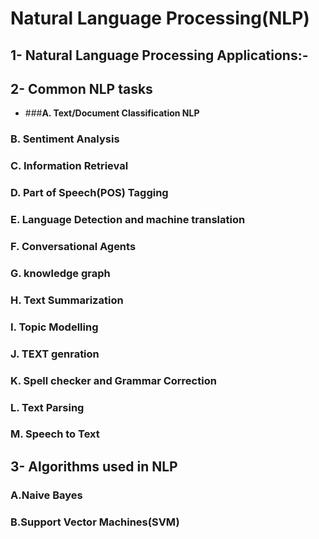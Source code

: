 # Natural Language Processing(NLP)

## **1- Natural Language Processing Applications:-**

## **2- Common NLP tasks**

  * ###**A. Text/Document Classification NLP**
  ### B. Sentiment Analysis
  ### C. Information Retrieval
  ### D. Part of Speech(POS) Tagging
  ### E. Language Detection and machine translation
  ### F. Conversational Agents
  ### G. knowledge graph
  ### H. Text Summarization
  ### I. Topic Modelling
  ### J. TEXT genration
  ### K. Spell checker and Grammar Correction
  ### L. Text Parsing
  ### M. Speech to Text

## **3- Algorithms used in NLP**
### A.Naive Bayes
### B.Support Vector Machines(SVM)
